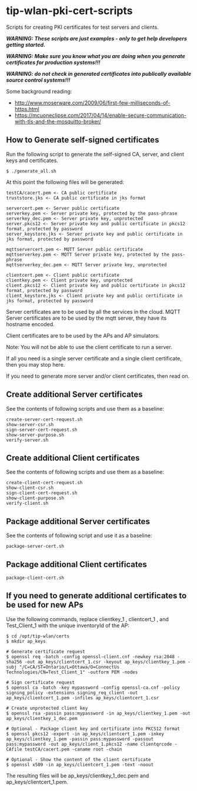 # tip-wlan-pki-cert-scripts

Scripts for creating PKI certificates for test servers and clients.

***WARNING: These scripts are just examples - only to get help developers getting started.***

***WARNING: Make sure you know what you are doing when you generate certificates for production systems!!!***

***WARNING: do not check in generated certificates into publically available source control systems!!!***

Some background reading:
* http://www.moserware.com/2009/06/first-few-milliseconds-of-https.html
* https://mcuoneclipse.com/2017/04/14/enable-secure-communication-with-tls-and-the-mosquitto-broker/


## How to Generate self-signed certificates 

Run the following script to generate the self-signed CA, server, and client keys and certificates.

```
$ ./generate_all.sh
```

At this point the following files will be generated:
```
testCA/cacert.pem <- CA public certificate
truststore.jks <- CA public certificate in jks format

servercert.pem <- Server public certificate
serverkey.pem <- Server private key, protected by the pass-phrase
serverkey_dec.pem <- Server private key, unprotected
server.pkcs12 <- Server private key and public certificate in pkcs12 format, protected by password
server_keystore.jks <- Server private key and public certificate in jks format, protected by password

mqttservercert.pem <- MQTT Server public certificate
mqttserverkey.pem <- MQTT Server private key, protected by the pass-phrase
mqttserverkey_dec.pem <- MQTT Server private key, unprotected

clientcert.pem <- Client public certificate
clientkey.pem <- Client private key, unprotected
client.pkcs12 <- Client private key and public certificate in pkcs12 format, protected by password
client_keystore.jks <- Client private key and public certificate in jks format, protected by password
```

Server certificates are to be used by all the services in the cloud.
MQTT Server certificates are to be used by the mqtt server, they have its hostname encoded.

Client certificates are to be used by the APs and AP simulators.

Note: You will not be able to use the client certificate to run a server.

If all you need is a single server certificate and a single client certificate, then you may stop here.

If you need to generate more server and/or client certificates, then read on.

## Create additional Server certificates

See the contents of following scripts and use them as a baseline:
```
create-server-cert-request.sh
show-server-csr.sh
sign-server-cert-request.sh
show-server-purpose.sh
verify-server.sh
```

## Create additional Client certificates

See the contents of following scripts and use them as a baseline:
```
create-client-cert-request.sh
show-client-csr.sh
sign-client-cert-request.sh
show-client-purpose.sh
verify-client.sh
```

## Package additional Server certificates

See the contents of following script and use it as a baseline: 
```
package-server-cert.sh
```

## Package additional Client certificates
```
package-client-cert.sh
```

## If you need to generate additional certificates to be used for new APs

Use the following commands, replace clientkey_1 , clientcert_1 , and Test_Client_1 with the unique inventoryId of the AP:

```
$ cd /opt/tip-wlan/certs
$ mkdir ap_keys

# Generate certificate request
$ openssl req -batch -config openssl-client.cnf -newkey rsa:2048 -sha256 -out ap_keys/clientcert_1.csr -keyout ap_keys/clientkey_1.pem -subj "/C=CA/ST=Ontario/L=Ottawa/O=ConnectUs Technologies/CN=Test_Client_1" -outform PEM -nodes

# Sign certificate request
$ openssl ca -batch -key mypassword -config openssl-ca.cnf -policy signing_policy -extensions signing_req_client -out ap_keys/clientcert_1.pem -infiles ap_keys/clientcert_1.csr

# Create unprotected client key
$ openssl rsa -passin pass:mypassword -in ap_keys/clientkey_1.pem -out ap_keys/clientkey_1_dec.pem

# Optional - Package client key and certificate into PKCS12 format
$ openssl pkcs12 -export -in ap_keys/clientcert_1.pem -inkey ap_keys/clientkey_1.pem -passin pass:mypassword -passout pass:mypassword -out ap_keys/client_1.pkcs12 -name clientqrcode -CAfile testCA/cacert.pem -caname root -chain

# Optional - Show the content of the client certificate
$ openssl x509 -in ap_keys/clientcert_1.pem -text -noout
```

The resulting files will be ap_keys/clientkey_1_dec.pem and ap_keys/clientcert_1.pem.
